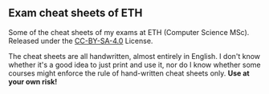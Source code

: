 ## Exam cheat sheets of ETH

Some of the cheat sheets of my exams at ETH (Computer Science MSc). Released under the [CC-BY-SA-4.0](https://choosealicense.com/licenses/cc-by-sa-4.0/) License.

The cheat sheets are all handwritten, almost entirely in English. I don't know whether it's a good idea to just print and use it, nor do I know whether some courses might enforce the rule of hand-written cheat sheets only. **Use at your own risk!**